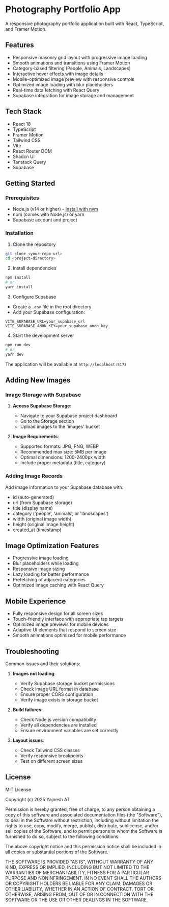 
# Photography Portfolio App

A responsive photography portfolio application built with React, TypeScript, and Framer Motion.

## Features

- Responsive masonry grid layout with progressive image loading
- Smooth animations and transitions using Framer Motion
- Category-based filtering (People, Animals, Landscapes)
- Interactive hover effects with image details
- Mobile-optimized image preview with responsive controls
- Optimized image loading with blur placeholders
- Real-time data fetching with React Query
- Supabase integration for image storage and management

## Tech Stack

- React 18
- TypeScript
- Framer Motion
- Tailwind CSS
- Vite
- React Router DOM
- Shadcn UI
- Tanstack Query
- Supabase

## Getting Started

### Prerequisites

- Node.js (v14 or higher) - [Install with nvm](https://github.com/nvm-sh/nvm#installing-and-updating)
- npm (comes with Node.js) or yarn
- Supabase account and project

### Installation

1. Clone the repository
```bash
git clone <your-repo-url>
cd <project-directory>
```

2. Install dependencies
```bash
npm install
# or
yarn install
```

3. Configure Supabase
- Create a `.env` file in the root directory
- Add your Supabase configuration:
```env
VITE_SUPABASE_URL=your_supabase_url
VITE_SUPABASE_ANON_KEY=your_supabase_anon_key
```

4. Start the development server
```bash
npm run dev
# or
yarn dev
```

The application will be available at `http://localhost:5173`

## Adding New Images

### Image Storage with Supabase

1. **Access Supabase Storage**:
   - Navigate to your Supabase project dashboard
   - Go to the Storage section
   - Upload images to the 'images' bucket

2. **Image Requirements**:
   - Supported formats: JPG, PNG, WEBP
   - Recommended max size: 5MB per image
   - Optimal dimensions: 1200-2400px width
   - Include proper metadata (title, category)

### Adding Image Records

Add image information to your Supabase database with:
- id (auto-generated)
- url (from Supabase storage)
- title (display name)
- category ('people', 'animals', or 'landscapes')
- width (original image width)
- height (original image height)
- created_at (timestamp)

## Image Optimization Features

- Progressive image loading
- Blur placeholders while loading
- Responsive image sizing
- Lazy loading for better performance
- Prefetching of adjacent categories
- Optimized image caching with React Query

## Mobile Experience

- Fully responsive design for all screen sizes
- Touch-friendly interface with appropriate tap targets
- Optimized image previews for mobile devices
- Adaptive UI elements that respond to screen size
- Smooth animations optimized for mobile performance

## Troubleshooting

Common issues and their solutions:

1. **Images not loading**: 
   - Verify Supabase storage bucket permissions
   - Check image URL format in database
   - Ensure proper CORS configuration
   - Verify image exists in storage bucket

2. **Build failures**: 
   - Check Node.js version compatibility
   - Verify all dependencies are installed
   - Ensure environment variables are set correctly

3. **Layout issues**: 
   - Check Tailwind CSS classes
   - Verify responsive breakpoints
   - Test on different screen sizes

## License

MIT License

Copyright (c) 2025 Yajnesh AT

Permission is hereby granted, free of charge, to any person obtaining a copy
of this software and associated documentation files (the "Software"), to deal
in the Software without restriction, including without limitation the rights
to use, copy, modify, merge, publish, distribute, sublicense, and/or sell
copies of the Software, and to permit persons to whom the Software is
furnished to do so, subject to the following conditions:

The above copyright notice and this permission notice shall be included in all
copies or substantial portions of the Software.

THE SOFTWARE IS PROVIDED "AS IS", WITHOUT WARRANTY OF ANY KIND, EXPRESS OR
IMPLIED, INCLUDING BUT NOT LIMITED TO THE WARRANTIES OF MERCHANTABILITY,
FITNESS FOR A PARTICULAR PURPOSE AND NONINFRINGEMENT. IN NO EVENT SHALL THE
AUTHORS OR COPYRIGHT HOLDERS BE LIABLE FOR ANY CLAIM, DAMAGES OR OTHER
LIABILITY, WHETHER IN AN ACTION OF CONTRACT, TORT OR OTHERWISE, ARISING FROM,
OUT OF OR IN CONNECTION WITH THE SOFTWARE OR THE USE OR OTHER DEALINGS IN THE
SOFTWARE.
